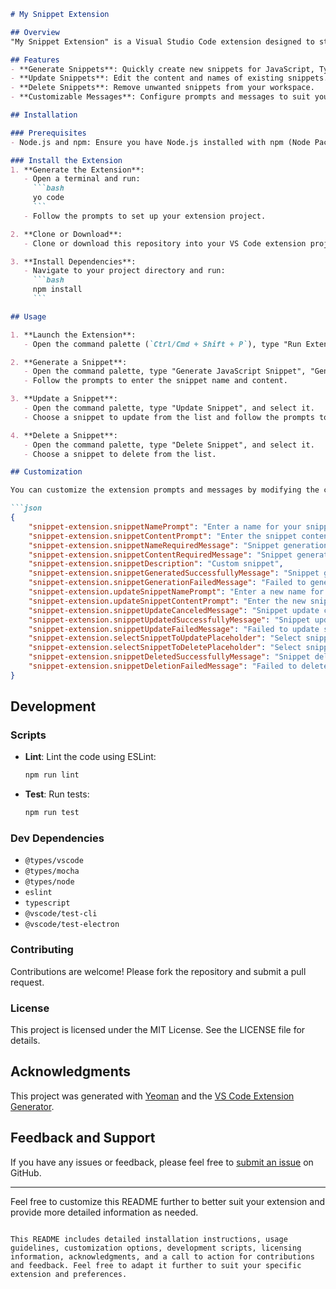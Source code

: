 ```markdown
# My Snippet Extension

## Overview
"My Snippet Extension" is a Visual Studio Code extension designed to streamline the process of creating, updating, and deleting code snippets. This extension supports JavaScript, TypeScript, and HTML snippets, making it easier for developers to manage and reuse common code patterns across their projects.

## Features
- **Generate Snippets**: Quickly create new snippets for JavaScript, TypeScript, and HTML.
- **Update Snippets**: Edit the content and names of existing snippets.
- **Delete Snippets**: Remove unwanted snippets from your workspace.
- **Customizable Messages**: Configure prompts and messages to suit your preferences.

## Installation

### Prerequisites
- Node.js and npm: Ensure you have Node.js installed with npm (Node Package Manager).

### Install the Extension
1. **Generate the Extension**:
   - Open a terminal and run:
     ```bash
     yo code
     ```
   - Follow the prompts to set up your extension project.

2. **Clone or Download**:
   - Clone or download this repository into your VS Code extension project directory.

3. **Install Dependencies**:
   - Navigate to your project directory and run:
     ```bash
     npm install
     ```

## Usage

1. **Launch the Extension**:
   - Open the command palette (`Ctrl/Cmd + Shift + P`), type "Run Extension", and select it to start the Extension Development Host.

2. **Generate a Snippet**:
   - Open the command palette, type "Generate JavaScript Snippet", "Generate TypeScript Snippet", or "Generate HTML Snippet", and select the desired command.
   - Follow the prompts to enter the snippet name and content.

3. **Update a Snippet**:
   - Open the command palette, type "Update Snippet", and select it.
   - Choose a snippet to update from the list and follow the prompts to modify its name and content.

4. **Delete a Snippet**:
   - Open the command palette, type "Delete Snippet", and select it.
   - Choose a snippet to delete from the list.

## Customization

You can customize the extension prompts and messages by modifying the configuration settings in your VS Code `settings.json` file:

```json
{
    "snippet-extension.snippetNamePrompt": "Enter a name for your snippet",
    "snippet-extension.snippetContentPrompt": "Enter the snippet content",
    "snippet-extension.snippetNameRequiredMessage": "Snippet generation canceled: snippet name is required.",
    "snippet-extension.snippetContentRequiredMessage": "Snippet generation canceled: snippet content is required.",
    "snippet-extension.snippetDescription": "Custom snippet",
    "snippet-extension.snippetGeneratedSuccessfullyMessage": "Snippet generated successfully!",
    "snippet-extension.snippetGenerationFailedMessage": "Failed to generate snippet.",
    "snippet-extension.updateSnippetNamePrompt": "Enter a new name for your snippet",
    "snippet-extension.updateSnippetContentPrompt": "Enter the new snippet content",
    "snippet-extension.snippetUpdateCanceledMessage": "Snippet update canceled: snippet name is required.",
    "snippet-extension.snippetUpdatedSuccessfullyMessage": "Snippet updated successfully!",
    "snippet-extension.snippetUpdateFailedMessage": "Failed to update snippet.",
    "snippet-extension.selectSnippetToUpdatePlaceholder": "Select snippet to update",
    "snippet-extension.selectSnippetToDeletePlaceholder": "Select snippet to delete",
    "snippet-extension.snippetDeletedSuccessfullyMessage": "Snippet deleted successfully!",
    "snippet-extension.snippetDeletionFailedMessage": "Failed to delete snippet."
}
```

## Development

### Scripts
- **Lint**: Lint the code using ESLint:
  ```bash
  npm run lint
  ```
- **Test**: Run tests:
  ```bash
  npm run test
  ```

### Dev Dependencies
- `@types/vscode`
- `@types/mocha`
- `@types/node`
- `eslint`
- `typescript`
- `@vscode/test-cli`
- `@vscode/test-electron`

### Contributing
Contributions are welcome! Please fork the repository and submit a pull request.

### License
This project is licensed under the MIT License. See the LICENSE file for details.

## Acknowledgments
This project was generated with [Yeoman](http://yeoman.io/) and the [VS Code Extension Generator](https://github.com/microsoft/vscode-generator-code).

## Feedback and Support
If you have any issues or feedback, please feel free to [submit an issue](https://github.com/Kenneth12222/snippets) on GitHub.

---

Feel free to customize this README further to better suit your extension and provide more detailed information as needed.
```

This README includes detailed installation instructions, usage guidelines, customization options, development scripts, licensing information, acknowledgments, and a call to action for contributions and feedback. Feel free to adapt it further to suit your specific extension and preferences.